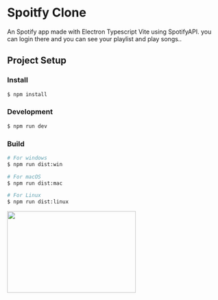 # Spoitfy Clone

An Spotify app made with Electron Typescript Vite using SpotifyAPI. you can login there and you can see your playlist and play songs..

## Project Setup

### Install

```bash
$ npm install
```

### Development

```bash
$ npm run dev
```

### Build

```bash
# For windows
$ npm run dist:win

# For macOS
$ npm run dist:mac

# For Linux
$ npm run dist:linux
```
<img src="https://github.com/user-attachments/assets/e5857b1a-47d2-4f4b-92ae-31907a4f4e46" width="300" height="190" />


